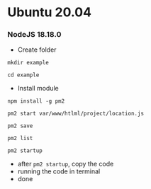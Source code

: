 # Ubuntu 20.04

### NodeJS 18.18.0

- Create folder

```
mkdir example
```

```
cd example
```

- Install module

```
npm install -g pm2
```

```
pm2 start var/www/htlml/project/location.js
```

```
pm2 save
```

```
pm2 list
```

```
pm2 startup
```

- after `pm2 startup`, copy the code
- running the code in terminal
- done
